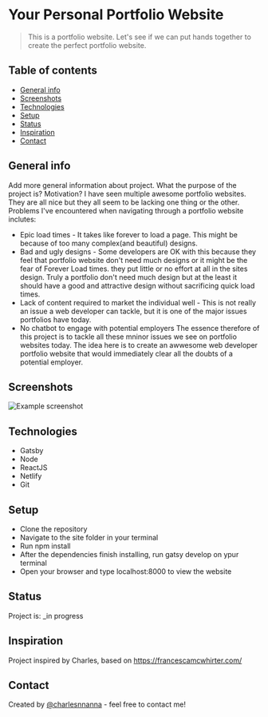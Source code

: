 
# Your Personal Portfolio Website
> This is a portfolio website. Let's see if we can put hands together to create the perfect portfolio website.

## Table of contents
* [General info](#general-info)
* [Screenshots](#screenshots)
* [Technologies](#technologies)
* [Setup](#setup)
* [Status](#status)
* [Inspiration](#inspiration)
* [Contact](#contact)

## General info
Add more general information about project. What the purpose of the project is? Motivation?
I have seen multiple awesome portfolio websites. They are all nice but they all seem to be lacking one thing or the other. Problems I've encountered when navigating through a portfolio website inclutes:
* Epic load times - It takes like forever to load a page. This might be because of too many complex(and beautiful) designs. 
* Bad and ugly designs - Some developers are OK with this because they feel that portfolio website don't need much designs or it might be the fear of Forever Load times. they put little or no effort at all in the sites design. Truly a portfolio don't need much design but at the least it should have a good and attractive design without sacrificing quick load times.
* Lack of content required to market the individual well - This is not really an issue a web developer can tackle, but it is one of the major issues portfolios have today. 
* No chatbot to engage with potential employers
The essence therefore of this project is to tackle all these mninor issues we see on portfolio websites today. The idea here is to create an awwesome web developer portfolio website that would immediately clear all the doubts of a potential employer.

## Screenshots
![Example screenshot](./img/portfolio.png)

## Technologies
* Gatsby
* Node
* ReactJS
* Netlify
* Git

## Setup
* Clone the repository
* Navigate to the site folder in your terminal
* Run npm install
* After the dependencies finish installing, run gatsy develop on ypur terminal
* Open your browser and type localhost:8000 to view the website

## Status
Project is: _in progress

## Inspiration
Project inspired by Charles, based on https://francescamcwhirter.com/

## Contact
Created by [@charlesnnanna](charlesnnanna1667@gmail.com) - feel free to contact me!